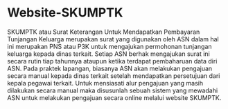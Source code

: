 # Website-SKUMPTK
SKUMPTK atau Surat Keterangan Untuk Mendapatkan Pembayaran Tunjangan Keluarga merupakan surat yang digunakan oleh ASN dalam hal ini merupakan PNS atau P3K untuk mengajukan permohonan tunjangan keluarga kepada dinas terkait. Setiap ASN berhak mengajukan surat ini secara rutin tiap tahunnya ataupun ketika terdapat pembaharuan data diri ASN. 
Pada praktek lapangan, biasanya ASN akan melakukan pengajuan secara manual kepada dinas terkait setelah mendapatkan persetujuan dari kepala pegawai terkait. Untuk mensiasati alur pengajuan yang masih dilakukan secara manual maka disusunlah sebuah sistem yang mewadahi ASN untuk melakukan pengajuan secara online melalui website SKUMPTK.
